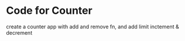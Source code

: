 # Code for Counter

create a counter app with add and remove fn, and add limit inctement & decrement